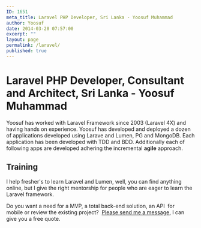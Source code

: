 ```yaml
---
ID: 1651
meta_title: Laravel PHP Developer, Sri Lanka - Yoosuf Muhammad
author: Yoosuf
date: 2014-03-20 07:57:00
excerpt: ""
layout: page
permalink: /laravel/
published: true
---
```

# Laravel PHP Developer, Consultant and Architect, Sri Lanka - Yoosuf Muhammad

Yoosuf has worked with Laravel Framework since 2003 (Laravel 4X) and having hands on experience. Yoosuf has developed and deployed a dozen of applications developed using Larave and Lumen, PG and MongoDB. Each application has been developed with TDD and BDD. Additionally each of following apps are developed adhering the incremental **agile** approach.

## Training

I help fresher's to learn Laravel and Lumen, well, you can find anything online, but I give the right mentorship for people who are eager to learn the Laravel framework.

 Do you want a need for a MVP, a total back-end solution, an API  for mobile or review the existing project?  [Please send me a message](/contact/?utm_source=yoosuf.me&utm_medium=ror&utm_campaign=consultancy), I can give you a free quote.
